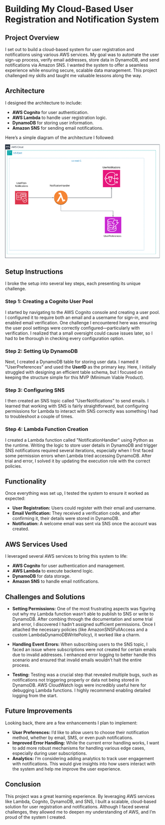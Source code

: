 # Building My Cloud-Based User Registration and Notification System

## Project Overview

I set out to build a cloud-based system for user registration and notifications using various AWS services. My goal was to automate the user sign-up process, verify email addresses, store data in DynamoDB, and send notifications via Amazon SNS. I wanted the system to offer a seamless experience while ensuring secure, scalable data management. This project challenged my skills and taught me valuable lessons along the way.

## Architecture

I designed the architecture to include:

- **AWS Cognito** for user authentication.
- **AWS Lambda** to handle user registration logic.
- **DynamoDB** for storing user information.
- **Amazon SNS** for sending email notifications.

Here’s a simple diagram of the architecture I followed:  

![System Architecture Diagram](images/architecture-diagram.png)


## Setup Instructions

I broke the setup into several key steps, each presenting its unique challenge.

### Step 1: Creating a Cognito User Pool

I started by navigating to the AWS Cognito console and creating a user pool. I configured it to require both an email and a username for sign-in, and enabled email verification. One challenge I encountered here was ensuring the user pool settings were correctly configured—particularly with verification. I realized that a small oversight could cause issues later, so I had to be thorough in checking every configuration option.

### Step 2: Setting Up DynamoDB

Next, I created a DynamoDB table for storing user data. I named it "UserPreferences" and used the **UserID** as the primary key. Here, I initially struggled with designing an efficient table schema, but I focused on keeping the structure simple for this MVP (Minimum Viable Product).

### Step 3: Configuring SNS

I then created an SNS topic called "UserNotifications" to send emails. I learned that working with SNS is fairly straightforward, but configuring permissions for Lambda to interact with SNS correctly was something I had to troubleshoot a couple of times.

### Step 4: Lambda Function Creation

I created a Lambda function called "NotificationHandler" using Python as the runtime. Writing the logic to store user details in DynamoDB and trigger SNS notifications required several iterations, especially when I first faced some permission errors when Lambda tried accessing DynamoDB. After trial and error, I solved it by updating the execution role with the correct policies.

## Functionality

Once everything was set up, I tested the system to ensure it worked as expected:

- **User Registration:** Users could register with their email and username.
- **Email Verification:** They received a verification code, and after confirming it, their details were stored in DynamoDB.
- **Notification:** A welcome email was sent via SNS once the account was created.

## AWS Services Used

I leveraged several AWS services to bring this system to life:

- **AWS Cognito** for user authentication and management.
- **AWS Lambda** to execute backend logic.
- **DynamoDB** for data storage.
- **Amazon SNS** to handle email notifications.

## Challenges and Solutions

- **Setting Permissions:** One of the most frustrating aspects was figuring out why my Lambda function wasn’t able to publish to SNS or write to DynamoDB. After combing through the documentation and some trial and error, I discovered I hadn’t assigned sufficient permissions. Once I attached the necessary policies (like AmazonSNSFullAccess and a custom LambdaDynamoDBWritePolicy), it worked like a charm.

- **Handling Event Errors:** When subscribing users to the SNS topic, I faced an issue where subscriptions were not created for certain emails due to invalid addresses. I enhanced error logging to better handle this scenario and ensured that invalid emails wouldn’t halt the entire process.

- **Testing:** Testing was a crucial step that revealed multiple bugs, such as notifications not triggering properly or data not being stored in DynamoDB. AWS CloudWatch logs were incredibly useful here for debugging Lambda functions. I highly recommend enabling detailed logging from the start.

## Future Improvements

Looking back, there are a few enhancements I plan to implement:

- **User Preferences:** I’d like to allow users to choose their notification method, whether by email, SMS, or even push notifications.
- **Improved Error Handling:** While the current error handling works, I want to add more robust mechanisms for handling various edge cases, especially during user subscriptions.
- **Analytics:** I’m considering adding analytics to track user engagement with notifications. This would give insights into how users interact with the system and help me improve the user experience.

## Conclusion

This project was a great learning experience. By leveraging AWS services like Lambda, Cognito, DynamoDB, and SNS, I built a scalable, cloud-based solution for user registration and notifications. Although I faced several challenges, they allowed me to deepen my understanding of AWS, and I’m proud of the system I created.

